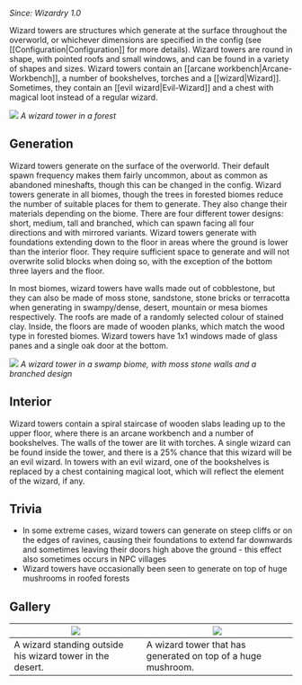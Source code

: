 _Since: Wizardry 1.0_

Wizard towers are structures which generate at the surface throughout the overworld, or whichever dimensions are specified in the config (see [[Configuration|Configuration]] for more details). Wizard towers are round in shape, with pointed roofs and small windows, and can be found in a variety of shapes and sizes. Wizard towers contain an [[arcane workbench|Arcane-Workbench]], a number of bookshelves, torches and a [[wizard|Wizard]]. Sometimes, they contain an [[evil wizard|Evil-Wizard]] and a chest with magical loot instead of a regular wizard.

![](https://media.forgecdn.net/attachments/202/397/2017-01-16_20.png)
_A wizard tower in a forest_

## Generation
Wizard towers generate on the surface of the overworld. Their default spawn frequency makes them fairly uncommon, about as common as abandoned mineshafts, though this can be changed in the config. Wizard towers generate in all biomes, though the trees in forested biomes reduce the number of suitable places for them to generate. They also change their materials depending on the biome. There are four different tower designs: short, medium, tall and branched, which can spawn facing all four directions and with mirrored variants. Wizard towers generate with foundations extending down to the floor in areas where the ground is lower than the interior floor. They require sufficient space to generate and will not overwrite solid blocks when doing so, with the exception of the bottom three layers and the floor.

In most biomes, wizard towers have walls made out of cobblestone, but they can also be made of moss stone, sandstone, stone bricks or terracotta when generating in swampy/dense, desert, mountain or mesa biomes respectively. The roofs are made of a randomly selected colour of stained clay. Inside, the floors are made of wooden planks, which match the wood type in forested biomes. Wizard towers have 1x1 windows made of glass panes and a single oak door at the bottom.

![](https://media.forgecdn.net/attachments/210/398/2017-05-15_22.png)
_A wizard tower in a swamp biome, with moss stone walls and a branched design_

## Interior
Wizard towers contain a spiral staircase of wooden slabs leading up to the upper floor, where there is an arcane workbench and a number of bookshelves. The walls of the tower are lit with torches. A single wizard can be found inside the tower, and there is a 25% chance that this wizard will be an evil wizard. In towers with an evil wizard, one of the bookshelves is replaced by a chest containing magical loot, which will reflect the element of the wizard, if any.

## Trivia
- In some extreme cases, wizard towers can generate on steep cliffs or on the edges of ravines, causing their foundations to extend far downwards and sometimes leaving their doors high above the ground - this effect also sometimes occurs in NPC villages
- Wizard towers have occasionally been seen to generate on top of huge mushrooms in roofed forests

## Gallery
| ![](https://github.com/Electroblob77/Wizardry/wiki/images/screenshots/wizard_and_tower.png) | ![](https://github.com/Electroblob77/Wizardry/wiki/images/screenshots/mushroom_tower.png) |
|---|---|
| A wizard standing outside his wizard tower in the desert. | A wizard tower that has generated on top of a huge mushroom. |